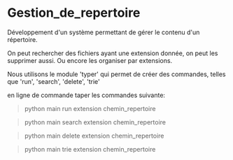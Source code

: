 # Gestion_de_repertoire
Développement d'un système permettant de gérer le contenu d'un répertoire.

On peut rechercher des fichiers ayant une extension donnée, on peut les supprimer aussi. Ou encore les organiser par extensions.

Nous utilisons le module 'typer' qui permet de créer des commandes, telles que 'run', 'search', 'delete', 'trie'

en ligne de commande taper les commandes  suivante:
> python main run extension chemin_repertoire

> python main search extension chemin_repertoire

> python main delete extension chemin_repertoire

>python main trie extension chemin_repertoire
